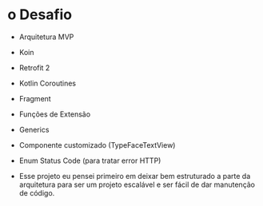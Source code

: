 # o Desafio

 - Arquitetura MVP
 - Koin 
 - Retrofit 2
 - Kotlin Coroutines
 - Fragment
 - Funções de Extensão
 - Generics
 - Componente customizado (TypeFaceTextView)
 - Enum Status Code (para tratar error HTTP)


 - Esse projeto eu pensei primeiro em deixar bem estruturado a parte da arquitetura para ser um projeto escalável e ser fácil de dar manutenção de código.

 



